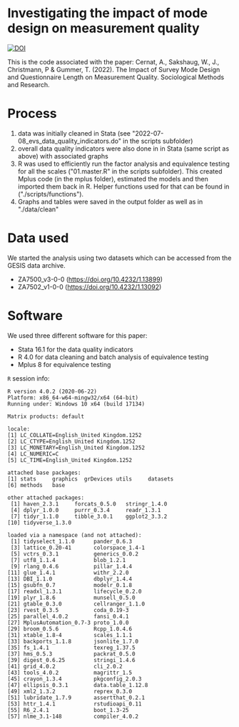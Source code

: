 # Investigating the impact of mode design on measurement quality
[![DOI](https://zenodo.org/badge/271279352.svg)](https://zenodo.org/badge/latestdoi/271279352)

This is the code associated with the paper: Cernat, A., Sakshaug, W., J., Christmann, P & Gummer, T. (2022). The Impact of Survey Mode Design and Questionnaire Length on Measurement Quality. Sociological Methods and Research. 


# Process

1. data was initially cleaned in Stata (see "2022-07-08_evs_data_quality_indicators.do" in the scripts subfolder)
2. overall data quality indicators were also done in in Stata (same script as above) with associated graphs
3. R was used to efficiently run the factor analysis and equivalence testing for all the scales ("01.master.R" in the scripts subfolder). This created Mplus code (in the mplus folder), estimated the models and then imported them back in R. Helper functions used for that can be found in ("./scripts/functions").
4. Graphs and tables were saved in the output folder as well as in "./data/clean"


# Data used

We started the analysis using two datasets which can be accessed from the GESIS data archive.

- ZA7500_v3-0-0 (https://doi.org/10.4232/1.13899)
- ZA7502_v1-0-0 (https://doi.org/10.4232/1.13092)

# Software

We used three different software for this paper:

- Stata 16.1 for the data quality indicators
- R 4.0 for data cleaning and batch analysis of equivalence testing
- Mplus 8 for equivalence testing

`R` session info:

```
R version 4.0.2 (2020-06-22)
Platform: x86_64-w64-mingw32/x64 (64-bit)
Running under: Windows 10 x64 (build 17134)

Matrix products: default

locale:
[1] LC_COLLATE=English_United Kingdom.1252 
[2] LC_CTYPE=English_United Kingdom.1252   
[3] LC_MONETARY=English_United Kingdom.1252
[4] LC_NUMERIC=C                           
[5] LC_TIME=English_United Kingdom.1252    

attached base packages:
[1] stats     graphics  grDevices utils     datasets 
[6] methods   base     

other attached packages:
 [1] haven_2.3.1     forcats_0.5.0   stringr_1.4.0  
 [4] dplyr_1.0.0     purrr_0.3.4     readr_1.3.1    
 [7] tidyr_1.1.0     tibble_3.0.1    ggplot2_3.3.2  
[10] tidyverse_1.3.0

loaded via a namespace (and not attached):
 [1] tidyselect_1.1.0      pander_0.6.3         
 [3] lattice_0.20-41       colorspace_1.4-1     
 [5] vctrs_0.3.1           generics_0.0.2       
 [7] utf8_1.1.4            blob_1.2.1           
 [9] rlang_0.4.6           pillar_1.4.4         
[11] glue_1.4.1            withr_2.2.0          
[13] DBI_1.1.0             dbplyr_1.4.4         
[15] gsubfn_0.7            modelr_0.1.8         
[17] readxl_1.3.1          lifecycle_0.2.0      
[19] plyr_1.8.6            munsell_0.5.0        
[21] gtable_0.3.0          cellranger_1.1.0     
[23] rvest_0.3.5           coda_0.19-3          
[25] parallel_4.0.2        fansi_0.4.1          
[27] MplusAutomation_0.7-3 proto_1.0.0          
[29] broom_0.5.6           Rcpp_1.0.4.6         
[31] xtable_1.8-4          scales_1.1.1         
[33] backports_1.1.8       jsonlite_1.7.0       
[35] fs_1.4.1              texreg_1.37.5        
[37] hms_0.5.3             packrat_0.5.0        
[39] digest_0.6.25         stringi_1.4.6        
[41] grid_4.0.2            cli_2.0.2            
[43] tools_4.0.2           magrittr_1.5         
[45] crayon_1.3.4          pkgconfig_2.0.3      
[47] ellipsis_0.3.1        data.table_1.12.8    
[49] xml2_1.3.2            reprex_0.3.0         
[51] lubridate_1.7.9       assertthat_0.2.1     
[53] httr_1.4.1            rstudioapi_0.11      
[55] R6_2.4.1              boot_1.3-25          
[57] nlme_3.1-148          compiler_4.0.2 

```
